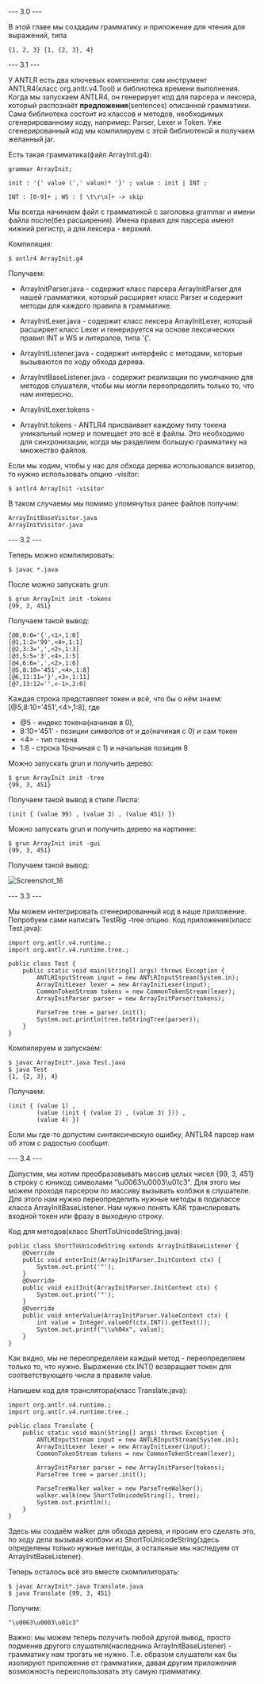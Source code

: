 
--- 3.0 ---

В этой главе мы создадим грамматику и приложение для чтения для выражений, типа

```
{1, 2, 3} {1, {2, 3}, 4}
```

--- 3.1 ---

У ANTLR есть два ключевых компонента: сам инструмент ANTLR4(класс org.antlr.v4.Tool) и библиотека времени выполнения. Когда мы запускаем ANTLR4, он генерирует код для парсера и лексера, который распознаёт **предложения**(sentences) описанной грамматики. Сама библиотека состоит из классов и методов, необходимых сгенерированному коду, например: Parser, Lexer и Token. Уже сгенерированный код мы компилируем с этой библиотекой и получаем желанный jar.

Есть такая грамматика(файл ArrayInit.g4):

```
grammar ArrayInit;

init : '{' value (',' value)* '}' ; value : init | INT ;

INT : [0-9]+ ; WS : [ \t\r\n]+ -> skip
```

Мы всегда начинаем файл с грамматикой с заголовка grammar и имени файла после(без расширения). Имена правил для парсера имеют нижний регистр, а для лексера - верхний.

Компиляция: 

```
$ antlr4 ArrayInit.g4 
```

Получаем:
* ArrayInitParser.java - содержит класс парсера ArrayInitParser для нашей грамматики, который расширяет класс Parser и содержит методы для каждого правила в грамматике.

* ArrayInitLexer.java - содержит класс лексера ArrayInitLexer, который расширяет класс Lexer и генерируется на основе лексических правил INT и WS и литералов, типа '{'.

* ArrayInitListener.java - содержит интерфейс с методами, которые вызываются по ходу обхода дерева.

* ArrayInitBaseListener.java - содержит реализации по умолчанию для методов слушателя, чтобы мы могли переопределять только то, что нам интересно.

* ArrayInitLexer.tokens - 
* ArrayInit.tokens - ANTLR4 присваивает каждому типу токена уникальный номер и помещает это всё в файлы. Это необходимо для синхронизации, когда мы разделяем большую грамматику на множество файлов.

Если мы ходим, чтобы у нас для обхода дерева использовался визитор, то нужно использовать опцию -visitor: 

```
$ antlr4 ArrayInit -visitor
```

В таком случаемы мы помимо упомянутых ранее файлов получим:

```
ArrayInitBaseVisitor.java
ArrayInitVisitor.java
```

--- 3.2 ---

Теперь можно компилировать:

```
$ javac *.java 
```
После можно запускать grun: 

```
$ grun ArrayInit init -tokens
{99, 3, 451}
```

Получаем такой вывод: 

```
[@0,0:0='{',<1>,1:0]
[@1,1:2='99',<4>,1:1]
[@2,3:3=',',<2>,1:3]
[@3,5:5='3',<4>,1:5]
[@4,6:6=',',<2>,1:6]
[@5,8:10='451',<4>,1:8]
[@6,11:11='}',<3>,1:11]
[@7,13:12='',<-1>,2:0]
```

Каждая строка представляет токен и всё, что бы о нём знаем: [@5,8:10='451',<4>,1:8], где 
* @5 - индекс токена(начиная в 0), 
* 8:10='451' - позиции символов от и до(начиная с 0) и сам токен 
* <4> - тип токена 
* 1:8 - строка 1(начиная с 1) и начальная позиция 8

Можно запускать grun и получить дерево: 

```
$ grun ArrayInit init -tree
{99, 3, 451}
```

Получаем такой вывод в стиле Лиспа: 

```
(init { (value 99) , (value 3) , (value 451) })
```

Можно запускать grun и получить дерево на картинке: 

```
$ grun ArrayInit init -gui
{99, 3, 451}
```

Получаем такой вывод:

![Screenshot_16](https://github.com/EvgenyPrudilov/ANTLR4-notes/assets/123429404/e8d60dbc-fcaf-43f0-a459-d4f0959f247f)

--- 3.3 ---

Мы можем интегрировать сгенерированный код в наше приложение. Попробуем сами написать TestRig -tree опцию. Код приложения(класс Test.java):

```
import org.antlr.v4.runtime.;
import org.antlr.v4.runtime.tree.;

public class Test { 
    public static void main(String[] args) throws Exception { 
        ANTLRInputStream input = new ANTLRInputStream(System.in);
        ArrayInitLexer lexer = new ArrayInitLexer(input);
        CommonTokenStream tokens = new CommonTokenStream(lexer);
        ArrayInitParser parser = new ArrayInitParser(tokens);
        
        ParseTree tree = parser.init();
        System.out.println(tree.toStringTree(parser));
    }
}
```

Компилируем и запускаем:

```
$ javac ArrayInit*.java Test.java 
$ java Test 
{1, {2, 3}, 4} 
```

Получаем:

```
(init { (value 1) ,
        (value (init { (value 2) , (value 3) })) ,
        (value 4) })
```

Если мы где-то допустим синтаксическую ошибку, ANTLR4 парсер нам об этом с радостью сообщит.

--- 3.4 ---

Допустим, мы хотим преобразовывать массив целых чисел {99, 3, 451} в строку с юникод символами "\u0063\u0003\u01c3". Для этого мы можем проходя парсером по массиву вызывать колбэки в слушателе. Для этого нам нужно переопределить нужные методы в подклассе класса ArrayInitBaseListener. Нам нужно понять КАК транслировать входной токен или фразу в выходную строку.

Код для методов(класс ShortToUnicodeString.java):

```
public class ShortToUnicodeString extends ArrayInitBaseListener {
    @Override
    public void enterInit(ArrayInitParser.InitContext ctx) {
        System.out.print('"');
    }
    @Override
    public void exitInit(ArrayInitParser.InitContext ctx) {
        System.out.print('"');
    }
    @Override
    public void enterValue(ArrayInitParser.ValueContext ctx) {
        int value = Integer.valueOf(ctx.INT().getText());
        System.out.printf("\\u%04x", value);
    }
}
```

Как видно, мы не переопределяем каждый метод - переопределяем только то, что нужно. Выражение ctx.INT() возвращает токен для соответствующего числа в правиле value.

Напишем код для транслятора(класс Translate.java):

```
import org.antlr.v4.runtime.;
import org.antlr.v4.runtime.tree.;

public class Translate { 
    public static void main(String[] args) throws Exception { 
        ANTLRInputStream input = new ANTLRInputStream(System.in); 
        ArrayInitLexer lexer = new ArrayInitLexer(input); 
        CommonTokenStream tokens = new CommonTokenStream(lexer);
        
        ArrayInitParser parser = new ArrayInitParser(tokens);
        ParseTree tree = parser.init();
        
        ParseTreeWalker walker = new ParseTreeWalker();
        walker.walk(new ShortToUnicodeString(), tree);
        System.out.println();
    }
}
```

Здесь мы создаём walker для обхода дерева, и просим его сделать это, по ходу дела вызывая колбэки из ShortToUnicodeString(здесь определены только нужные методы, а остальные мы наследуем от ArrayInitBaseListener).

Теперь осталось всё это вместе скомпилиторать:

```
$ javac ArrayInit*.java Translate.java 
$ java Translate {99, 3, 451} 
```

Получим:

```
"\u0063\u0003\u01c3"
```

Важно: мы можем теперь получить любой другой вывод, просто подменив другого слушателя(наследника ArrayInitBaseListener) - грамматику нам трогать не нужно. Т.е. образом слушатели как бы изолируют приложение от грамматики, давая другим приложения возможность переиспользовать эту самую грамматику.
